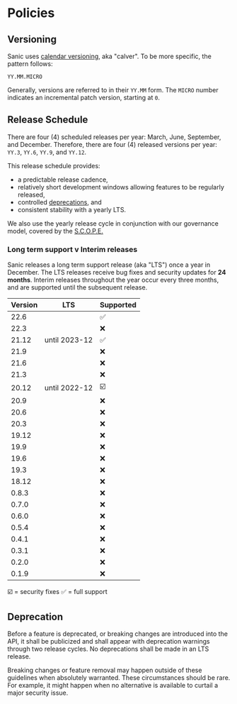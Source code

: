 # Policies

## Versioning

Sanic uses [calendar versioning](https://calver.org/), aka "calver". To be more specific, the pattern follows:

```
YY.MM.MICRO
```

Generally, versions are referred to in their ``YY.MM`` form. The `MICRO` number indicates an incremental patch version, starting at `0`.

## Release Schedule

There are four (4) scheduled releases per year: March, June, September, and December. Therefore, there are four (4) released versions per year: `YY.3`, `YY.6`, `YY.9`, and `YY.12`. 

This release schedule provides:

- a predictable release cadence,
- relatively short development windows allowing features to be regularly released,
- controlled [deprecations](#deprecation), and
- consistent stability with a yearly LTS.

We also use the yearly release cycle in conjunction with our governance model, covered by the [S.C.O.P.E.](./scope.md)

### Long term support v Interim releases

Sanic releases a long term support release (aka "LTS") once a year in December. The LTS releases receive bug fixes and security updates for **24 months**. Interim releases throughout the year occur every three months, and are supported until the subsequent release.

| Version | LTS           | Supported               |
| ------- | ------------- | ----------------------- |
| 22.6    |               | :white_check_mark:      |
| 22.3    |               | :x:                     |
| 21.12   | until 2023-12 | :white_check_mark:      |
| 21.9    |               | :x:                     |
| 21.6    |               | :x:                     |
| 21.3    |               | :x:                     |
| 20.12   | until 2022-12 | :ballot_box_with_check: |
| 20.9    |               | :x:                     |
| 20.6    |               | :x:                     |
| 20.3    |               | :x:                     |
| 19.12   |               | :x:                     |
| 19.9    |               | :x:                     |
| 19.6    |               | :x:                     |
| 19.3    |               | :x:                     |
| 18.12   |               | :x:                     |
| 0.8.3   |               | :x:                     |
| 0.7.0   |               | :x:                     |
| 0.6.0   |               | :x:                     |
| 0.5.4   |               | :x:                     |
| 0.4.1   |               | :x:                     |
| 0.3.1   |               | :x:                     |
| 0.2.0   |               | :x:                     |
| 0.1.9   |               | :x:                     |

:ballot_box_with_check: = security fixes 
:white_check_mark: = full support

## Deprecation

Before a feature is deprecated, or breaking changes are introduced into the API, it shall be publicized and shall appear with deprecation warnings through two release cycles. No deprecations shall be made in an LTS release.

Breaking changes or feature removal may happen outside of these guidelines when absolutely warranted. These circumstances should be rare. For example, it might happen when no alternative is available to curtail a major security issue.
